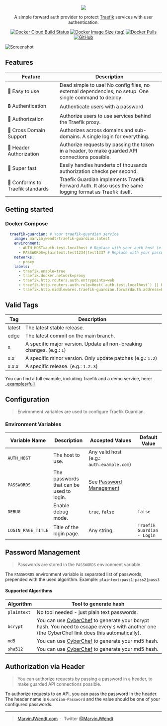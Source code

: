 <p align="center"><img src="https://user-images.githubusercontent.com/31022056/192372549-3f4b2e53-8b18-4a0d-ab30-49527dcd255c.png" /></p>

<p align="center">A simple forward auth provider to protect <a href="https://traefik.io/traefik/">Traefik</a> services with user authentication.</p>

<p align="center">
<a href="https://hub.docker.com/r/marvinjwendt/traefik-guardian"><img alt="Docker Cloud Build Status" src="https://img.shields.io/docker/cloud/build/marvinjwendt/traefik-guardian?style=for-the-badge"></a>
<a href="https://hub.docker.com/r/marvinjwendt/traefik-guardian"><img alt="Docker Image Size (tag)" src="https://img.shields.io/docker/image-size/marvinjwendt/traefik-guardian/latest?style=for-the-badge"></a>
<a href="https://hub.docker.com/r/marvinjwendt/traefik-guardian"><img alt="Docker Pulls" src="https://img.shields.io/docker/pulls/marvinjwendt/traefik-guardian?style=for-the-badge"></a>
<a href="https://github.com/MarvinJWendt/traefik-guardian/blob/main/LICENCE"><img alt="GitHub" src="https://img.shields.io/github/license/MarvinJWendt/traefik-guardian?style=for-the-badge"></a>
</p>

![Screenshot](https://user-images.githubusercontent.com/31022056/192390005-428ff759-8a11-4e54-ba97-1c390e4bd1ed.png)

## Features

| Feature                          | Description                                                                                               |
|----------------------------------|-----------------------------------------------------------------------------------------------------------|
| 🧸 Easy to use                   | Dead simple to use! No config files, no external dependencies, no setup. One single command to deploy.    | 
| 🔒 Authentication                | Authenticate users with a password.                                                                       |
| 📝 Authorization                 | Authorize users to use services behind the Traefik proxy.                                                 |
| 🔀 Cross Domain Support          | Authorizes across domains and sub-domains. A single login for everything.                                 |
| 🤖 Header Authorization          | Authorize requests by passing the token in a header, to make guarded API connections possible.            |
| 🚄 Super fast                    | Easily handles hunderts of thousands authorization checks per second.                                     |
| 💙 Conforms to Traefik standards | Traefik Guardian implements Traefik Forward Auth. It also uses the same logging format as Traefik itself. |

## Getting started

### Docker Compose

```yaml
  traefik-guardian: # Your traefik-guardian service
    image: marvinjwendt/traefik-guardian:latest
    environment:
      - AUTH_HOST=auth.test.localhost # Replace with your auth host (e.g.: auth.example.com).
      - PASSWORDS=plaintext:test1234|test1337 # Replace with your passwords. See the docs for more info at: https://github.com/MarvinJWendt/traefik-guardian#password-management
    networks:
      - proxy
    labels:
      - traefik.enable=true
      - traefik.docker.network=proxy
      - traefik.http.routers.auth.entrypoints=web
      - traefik.http.routers.auth.rule=Host(`auth.test.localhost`) || Path(`/traefik-guardian-session-share`) # Replace auth.test.localhost with your auth host defined above.
      - traefik.http.middlewares.traefik-guardian.forwardauth.address=http://traefik-guardian/auth
```

## Valid Tags

| Tag    | Description                                                            |
|--------|------------------------------------------------------------------------|
| latest | The latest stable release.                                             |
| edge   | The latest commit on the main branch.                                  |
| x      | A specific major version. Update all non-breaking changes. (e.g.: `1`) |
| x.x    | A specific minor version. Only update patches (e.g.: `1.2`)            |
| x.x.x  | A specific release. (e.g.: `1.2.3`)                                    |

You can find a full example, including Traefik and a demo service, here: [_examples/full](./_examples/full)

## Configuration

> Environment variables are used to configure Traefik Guardian.

### Environment Variables

| Variable Name      | Description                              | Accepted Values                                 | Default Value              |
|--------------------|------------------------------------------|-------------------------------------------------|----------------------------|
| `AUTH_HOST`        | The host to use.                         | Any valid host (e.g.: `auth.example.com`)       |                            |
| `PASSWORDS`        | The passwords that can be used to login. | See [Password Management](#password-management) |                            |
| `DEBUG`            | Enable debug mode.                       | `true`, `false`                                 | `false`                    |
| `LOGIN_PAGE_TITLE` | Title of the login page.                 | Any string.                                     | `Traefik Guardian - Login` |

## Password Management

> Passwords are stored in the `PASSWORDS` environment variable.

The `PASSWORDS` environment variable is separated list of passwords, prepended with the used algorithm. Example: `plaintext:pass1|pass2|pass3`

#### Supported Algorithms

| Algorithm   | Tool to generate hash                                                                                                                                                                                                                                                                                                      |
|-------------|----------------------------------------------------------------------------------------------------------------------------------------------------------------------------------------------------------------------------------------------------------------------------------------------------------------------------|
| `plaintext` | No tool needed - just plain text passwords.                                                                                                                                                                                                                                                                                |
| `bcrypt`    | You can use [CyberChef](https://gchq.github.io/CyberChef/#recipe=Bcrypt(10)Find_/_Replace(%7B'option':'Simple%20string','string':'$'%7D,'$$$$',true,false,false,false)&input=WW91ciBQYXNzd29yZA) to generate your bcrypt hash. You need to escape every `$` with another one (the CyberChef link does this automatically). |
| `md5`       | You can use [CyberChef](https://gchq.github.io/CyberChef/#recipe=MD5()&input=WW91ciBQYXNzd29yZA) to generate your md5 hash.                                                                                                                                                                                                                         |
| `sha512`    | You can use [CyberChef](https://gchq.github.io/CyberChef/#recipe=SHA2('512',64,160)&input=WW91ciBQYXNzd29yZA) to generate your md5 hash.                                                                                                                                                                                                              |

## Authorization via Header

> You can authorize requests by passing a password in a header, to make guarded API connections possible.

To authorize requests to an API, you can pass the password in the header.  
The header name is `Guardian-Password` and the value should be one of your configured passwords.

---

> [MarvinJWendt.com](https://marvinjwendt.com) &nbsp;&middot;&nbsp;
> Twitter [@MarvinJWendt](https://twitter.com/MarvinJWendt)
